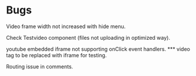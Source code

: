 

# Bugs
Video frame width not increased with hide menu.  

Check Testvideo component (files not uploading in optimized way).  

youtube embedded iframe not supporting onClick event handlers. *** video tag to be replaced with iframe for testing.  

Routing issue in comments.